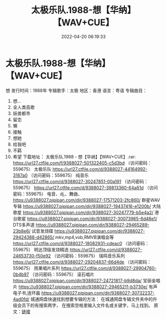 ﻿---
title: 太极乐队.1988-想【华纳】【WAV+CUE】
date: 2022-04-20 06:19:33
categories: WAV车载音乐、镜像
tags: 国语流行
---
# 太极乐队.1988-想【华纳】【WAV+CUE】

想
发行时间：1988年
专辑歌手：太极
地区：香港
语言：粤语
专辑曲目：
1. 想…
2. 全人类高歌
3. 妖兽都市
4. 留恋
5. 懒
6. 接触
7. 想她
8. 给我吧
9. 不羁
10. 希望
下载地址：
太极乐队.1988 - 想【华纳】【WAV+CUE】.rar: https://url27.ctfile.com/f/9388027-501322405-c5d3bd
（访问密码：559675）
太极乐队
https://url27.ctfile.com/d/9388027-44164992-3167a0
（访问密码：559675）
纯音乐
https://url27.ctfile.com/d/9388027-30247851-00a191
（访问密码：559675）
https://url27.ctfile.com/d/9388027-39813360-64a61d
（访问密码：559675）
电音、dj,、舞曲、
https://u9388027.pipipan.com/dir/9388027-17571203-2fc860/
群星WAV专辑
https://u9388027.pipipan.com/dir/9388027-19437416-e1200b/
大陆歌星
https://u9388027.pipipan.com/dir/9388027-30247779-b5e4a2/
港台歌星
https://u9388027.pipipan.com/dir/9388027-30073965-6d48e1/
DTS多声道
https://u9388027.pipipan.com/dir/9388027-29465289-23b8e6/
试音发烧碟
https://u9388027.pipipan.com/dir/9388027-29424388-d42865/
mkv,mp4,vob,RMVB演唱会等
https://url27.ctfile.com/d/9388027-18082931-cdeac0
（访问密码：559675）
明达顶级发烧精选
https://url27.ctfile.com/d/9388027-24653730-f50e92
（访问密码：559675）
瑞鸣音乐系列
https://url27.ctfile.com/d/9388027-29204837-66d4de
（访问密码：559675）
雨果唱片系列
https://url27.ctfile.com/d/9388027-29904760-0b4b97
（访问密码：559675）
滚石唱片
https://u9388027.pipipan.com/dir/9388027-24721817-b9d8da/
宝丽金唱片
https://u9388027.pipipan.com/dir/9388027-29465211-b3730e/
有声电子书,连环画
https://u9388027.pipipan.com/dir/9388027-30732237-4ad0fd/
城通网盘快速找到想要专辑的方法：
在城通网盘专辑文件夹中的升级会员下的有搜索两字，
在搜索空格里输入文件名或关键字，马上找到。
原文：[链接](https://blog.sina.com.cn/s/blog_1647c7e7601030wre.html)